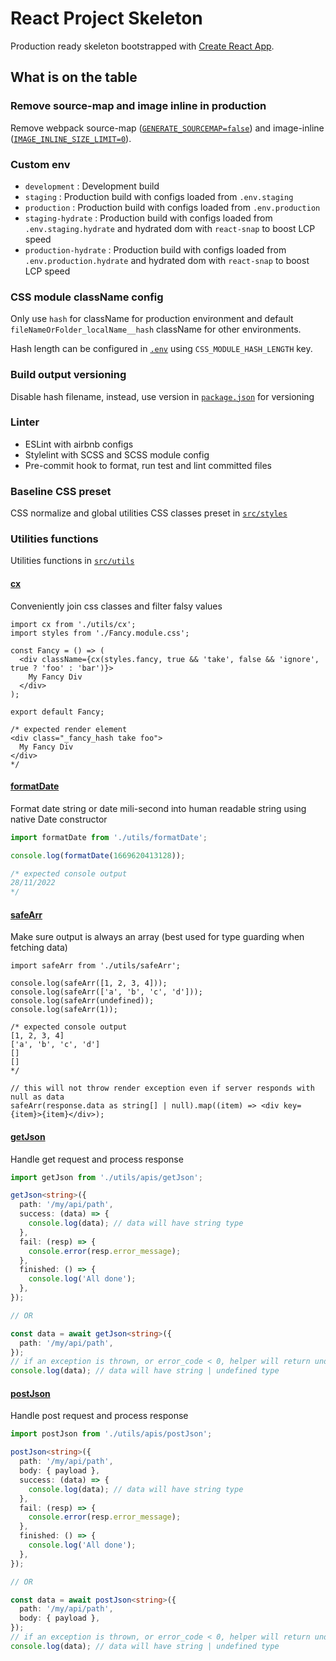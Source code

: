 # React Project Skeleton

Production ready skeleton bootstrapped with [Create React App](https://github.com/facebook/create-react-app).

## What is on the table

### Remove source-map and image inline in production

Remove webpack source-map ([`GENERATE_SOURCEMAP=false`](/.env)) and image-inline ([`IMAGE_INLINE_SIZE_LIMIT=0`](/.env)).

### Custom env

- `development` : Development build
- `staging` : Production build with configs loaded from `.env.staging`
- `production` : Production build with configs loaded from `.env.production`
- `staging-hydrate` : Production build with configs loaded from `.env.staging.hydrate` and hydrated dom with `react-snap` to boost LCP speed
- `production-hydrate` : Production build with configs loaded from `.env.production.hydrate` and hydrated dom with `react-snap` to boost LCP speed

### CSS module className config

Only use `hash` for className for production environment and default `fileNameOrFolder_localName__hash` className for other environments.

Hash length can be configured in [`.env`](/.env) using `CSS_MODULE_HASH_LENGTH` key.

### Build output versioning

Disable hash filename, instead, use version in [`package.json`](/package.json) for versioning

### Linter

- ESLint with airbnb configs
- Stylelint with SCSS and SCSS module config
- Pre-commit hook to format, run test and lint committed files

### Baseline CSS preset

CSS normalize and global utilities CSS classes preset in [`src/styles`](/src/styles/)

### Utilities functions

Utilities functions in [`src/utils`](/src/utils/)

#### [cx](/src/utils/cx.ts)

Conveniently join css classes and filter falsy values

```tsx
import cx from './utils/cx';
import styles from './Fancy.module.css';

const Fancy = () => (
  <div className={cx(styles.fancy, true && 'take', false && 'ignore', true ? 'foo' : 'bar')}>
    My Fancy Div
  </div>
);

export default Fancy;

/* expected render element
<div class="_fancy_hash take foo">
  My Fancy Div
</div>
*/
```

#### [formatDate](/src/utils/formatDate.ts)

Format date string or date mili-second into human readable string using native Date constructor

```ts
import formatDate from './utils/formatDate';

console.log(formatDate(1669620413128));

/* expected console output
28/11/2022
*/
```

#### [safeArr](/src/utils/safeArr.ts)

Make sure output is always an array (best used for type guarding when fetching data)

```tsx
import safeArr from './utils/safeArr';

console.log(safeArr([1, 2, 3, 4]));
console.log(safeArr(['a', 'b', 'c', 'd']));
console.log(safeArr(undefined));
console.log(safeArr(1));

/* expected console output
[1, 2, 3, 4]
['a', 'b', 'c', 'd']
[]
[]
*/

// this will not throw render exception even if server responds with null as data
safeArr(response.data as string[] | null).map((item) => <div key={item}>{item}</div>);
```

#### [getJson](/src/utils/apis/getJson.ts)

Handle get request and process response

```ts
import getJson from './utils/apis/getJson';

getJson<string>({
  path: '/my/api/path',
  success: (data) => {
    console.log(data); // data will have string type
  },
  fail: (resp) => {
    console.error(resp.error_message);
  },
  finished: () => {
    console.log('All done');
  },
});

// OR

const data = await getJson<string>({
  path: '/my/api/path',
});
// if an exception is thrown, or error_code < 0, helper will return undefined
console.log(data); // data will have string | undefined type
```

#### [postJson](/src/utils/apis/postJson.ts)

Handle post request and process response

```ts
import postJson from './utils/apis/postJson';

postJson<string>({
  path: '/my/api/path',
  body: { payload },
  success: (data) => {
    console.log(data); // data will have string type
  },
  fail: (resp) => {
    console.error(resp.error_message);
  },
  finished: () => {
    console.log('All done');
  },
});

// OR

const data = await postJson<string>({
  path: '/my/api/path',
  body: { payload },
});
// if an exception is thrown, or error_code < 0, helper will return undefined
console.log(data); // data will have string | undefined type
```

